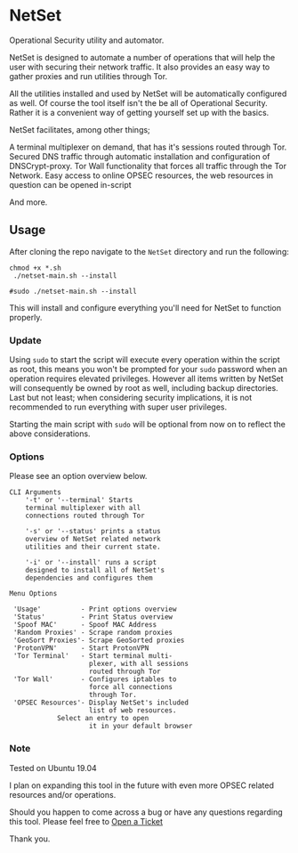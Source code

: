 # NetSet
Operational Security utility and automator.

NetSet is designed to automate a number of operations that will help the user with securing their
network traffic. It also provides an easy way to gather proxies and run utilities through Tor.

All the utilities installed and used by NetSet will be automatically configured as well. Of course
the tool itself isn't the be all of Operational Security. Rather it is a convenient way of getting yourself
set up with the basics.

NetSet facilitates, among other things; 

A terminal multiplexer on demand, that has it's sessions routed through Tor.
Secured DNS traffic through automatic installation and configuration of DNSCrypt-proxy.
Tor Wall functionality that forces all traffic through the Tor Network.
Easy access to online OPSEC resources, the web resources in question can be opened in-script

And more.

## Usage

After cloning the repo navigate to the `NetSet` directory and run the following:
```
chmod +x *.sh
 ./netset-main.sh --install

#sudo ./netset-main.sh --install
```
This will install and configure everything you'll need for NetSet to function properly. 

### Update

Using `sudo` to start the script will execute every operation within the script as root, this means you won't be prompted for your `sudo` password when an operation requires elevated privileges. However all items written by NetSet will consequently be owned by root as well, including backup directories. Last but not least; when considering security implications, it is not recommended to run everything with super user privileges.

Starting the main script with `sudo` will be optional from now on to reflect the above considerations.

### Options

Please see an option overview below.
```
CLI Arguments                            
    '-t' or '--terminal' Starts         
    terminal multiplexer with all       
    connections routed through Tor        
										 
    '-s' or '--status' prints a status   
    overview of NetSet related network   
    utilities and their current state.

    '-i' or '--install' runs a script
    designed to install all of NetSet's
    dependencies and configures them

Menu Options

 'Usage'          - Print options overview
 'Status'         - Print Status overview
 'Spoof MAC'      - Spoof MAC Address
 'Random Proxies' - Scrape random proxies
 'GeoSort Proxies'- Scrape GeoSorted proxies
 'ProtonVPN'      - Start ProtonVPN
 'Tor Terminal'   - Start terminal multi-
                    plexer, with all sessions
                    routed through Tor
 'Tor Wall'       - Configures iptables to
                    force all connections
                    through Tor.
 'OPSEC Resources'- Display NetSet's included
                    list of web resources.
  		    Select an entry to open
                    it in your default browser
```

### Note
Tested on Ubuntu 19.04

I plan on expanding this tool in the future with even more OPSEC related resources and/or operations.

Should you happen to come across a bug or have any questions regarding this tool.
Please feel free to [Open a Ticket](https://github.com/NullArray/NetSet/issues)

Thank you.


